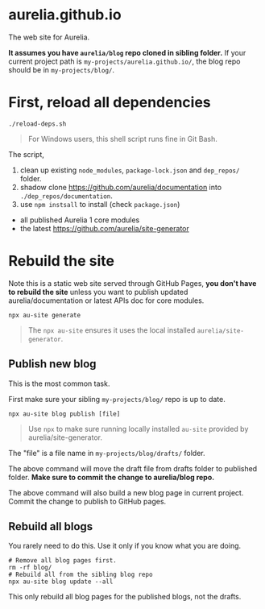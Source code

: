 # aurelia.github.io

The web site for Aurelia.


**It assumes you have `aurelia/blog` repo cloned in sibling folder.** If your current
project path is `my-projects/aurelia.github.io/`, the blog repo should be in `my-projects/blog/`.

# First, reload all dependencies

    ./reload-deps.sh

> For Windows users, this shell script runs fine in Git Bash.

The script,
1. clean up existing `node_modules`, `package-lock.json` and `dep_repos/` folder.
2. shadow clone https://github.com/aurelia/documentation into `./dep_repos/documentation`.
3. use `npm instsall` to install (check `package.json`)
  * all published Aurelia 1 core modules
  * the latest https://github.com/aurelia/site-generator

# Rebuild the site

Note this is a static web site served through GitHub Pages, **you don't have to rebuild the site**
unless you want to publish updated aurelia/documentation or latest APIs doc for core modules.

    npx au-site generate

> The `npx au-site` ensures it uses the local installed `aurelia/site-generator`.


## Publish new blog

This is the most common task.

First make sure your sibling `my-projects/blog/` repo is up to date.

    npx au-site blog publish [file]

> Use `npx` to make sure running locally installed `au-site` provided by aurelia/site-generator.

The "file" is a file name in `my-projects/blog/drafts/` folder.

The above command will move the draft file from drafts folder to published folder. **Make sure to commit the change to aurelia/blog repo.**

The above command will also build a new blog page in current project. Commit the change to publish to GitHub pages.


## Rebuild all blogs

You rarely need to do this. Use it only if you know what you are doing.

    # Remove all blog pages first.
    rm -rf blog/
    # Rebuild all from the sibling blog repo
    npx au-site blog update --all

This only rebuild all blog pages for the published blogs, not the drafts.

